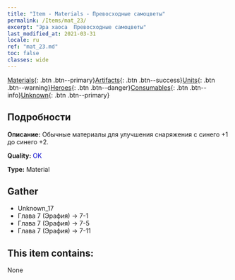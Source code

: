 ```yaml
---
title: "Item - Materials - Превосходные самоцветы"
permalink: /Items/mat_23/
excerpt: "Эра хаоса  Превосходные самоцветы"
last_modified_at: 2021-03-31
locale: ru
ref: "mat_23.md"
toc: false
classes: wide
---
```

 [Materials](/ru/Items/){: .btn .btn--primary}[Artifacts](/ru/Items/Artifacts/){: .btn .btn--success}[Units](/ru/Items/Units/){: .btn .btn--warning}[Heroes](/ru/Items/Heroes/){: .btn .btn--danger}[Consumables](/ru/Items/Consumables/){: .btn .btn--info}[Unknown](/ru/Items/Unknown/){: .btn .btn--primary}

## Подробности
 **Описание:** Обычные материалы для улучшения снаряжения c синего +1 до синего +2.

 **Quality:** <span style="color: #0000CD">OK</span>

 **Type:** Material

## Gather

*    Unknown_17 
*    Глава 7 (Эрафия) -> 7-1 
*    Глава 7 (Эрафия) -> 7-5 
*    Глава 7 (Эрафия) -> 7-11 

## This item contains:

  None

